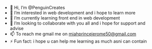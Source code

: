 - 👋 Hi, I’m @PenguinCreates
- 👀 I’m interested in web development and i hope to learn more
- 🌱 I’m currently learning front end in web development 
- 💞️ I’m looking to collaborate with you all and i hope for support and advise
- 📫  To reach me gmail me on miahprincejerome50@gmail.com 
- ⚡ Fun fact: i hope u can help me learning as much asni can contain

<!---
PenguinCreates/PenguinCreates is a ✨ special ✨ repository because its `README.md` (this file) appears on your GitHub profile.
You can click the Preview link to take a look at your changes.
--->
